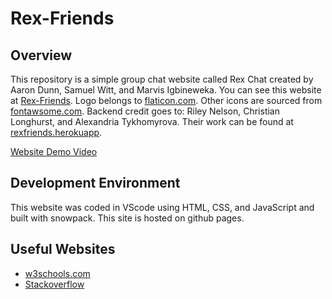 # Rex-Friends
## Overview

This repository is a simple group chat website called Rex Chat created by Aaron Dunn, Samuel Witt, and Marvis Igbineweka. You can see this website at [Rex-Friends](https://valiantwolf.github.io/Rex-Friends/build/). Logo belongs to [flaticon.com](https://www.flaticon.com/). Other icons are sourced from [fontawsome.com](https://fontawesome.com/).
Backend credit goes to: Riley Nelson, Christian Longhurst, and Alexandria Tykhomyrova. Their work can be found at [rexfriends.herokuapp](https://rexfriends.herokuapp.com/).


[Website Demo Video](https://www.youtube.com/watch?v=-aLYvZ5sX28)

## Development Environment

This website was coded in VScode using HTML, CSS, and JavaScript and built with snowpack. This site is hosted on github pages.


## Useful Websites

* [w3schools.com](https://www.w3schools.com/)
* [Stackoverflow](https://stackoverflow.com/questions/)
